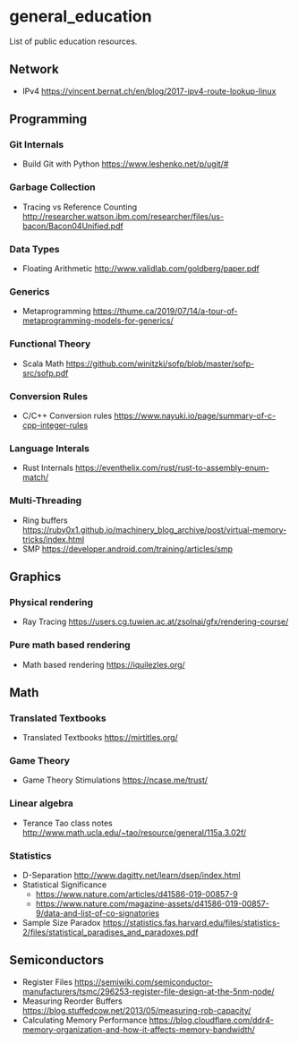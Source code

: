 # general_education
List of public education resources.

## Network
* IPv4 https://vincent.bernat.ch/en/blog/2017-ipv4-route-lookup-linux

## Programming
### Git Internals
* Build Git with Python https://www.leshenko.net/p/ugit/#

### Garbage Collection
* Tracing vs Reference Counting http://researcher.watson.ibm.com/researcher/files/us-bacon/Bacon04Unified.pdf

### Data Types
* Floating Arithmetic http://www.validlab.com/goldberg/paper.pdf

### Generics
* Metaprogramming https://thume.ca/2019/07/14/a-tour-of-metaprogramming-models-for-generics/

### Functional Theory
* Scala Math https://github.com/winitzki/sofp/blob/master/sofp-src/sofp.pdf

### Conversion Rules
* C/C++ Conversion rules https://www.nayuki.io/page/summary-of-c-cpp-integer-rules

### Language Interals
* Rust Internals https://eventhelix.com/rust/rust-to-assembly-enum-match/

### Multi-Threading
* Ring buffers https://ruby0x1.github.io/machinery_blog_archive/post/virtual-memory-tricks/index.html
* SMP https://developer.android.com/training/articles/smp

## Graphics
### Physical rendering
* Ray Tracing https://users.cg.tuwien.ac.at/zsolnai/gfx/rendering-course/

### Pure math based rendering
* Math based rendering https://iquilezles.org/

## Math

### Translated Textbooks
* Translated Textbooks https://mirtitles.org/

### Game Theory
* Game Theory Stimulations https://ncase.me/trust/

### Linear algebra
* Terance Tao class notes http://www.math.ucla.edu/~tao/resource/general/115a.3.02f/

### Statistics
* D-Separation http://www.dagitty.net/learn/dsep/index.html
* Statistical Significance
  + https://www.nature.com/articles/d41586-019-00857-9
  + https://www.nature.com/magazine-assets/d41586-019-00857-9/data-and-list-of-co-signatories
* Sample Size Paradox https://statistics.fas.harvard.edu/files/statistics-2/files/statistical_paradises_and_paradoxes.pdf

## Semiconductors
* Register Files https://semiwiki.com/semiconductor-manufacturers/tsmc/296253-register-file-design-at-the-5nm-node/
* Measuring Reorder Buffers https://blog.stuffedcow.net/2013/05/measuring-rob-capacity/
* Calculating Memory Performance https://blog.cloudflare.com/ddr4-memory-organization-and-how-it-affects-memory-bandwidth/
